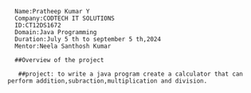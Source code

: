       Name:Pratheep Kumar Y
      Company:CODTECH IT SOLUTIONS
      ID:CT12DS1672
      Domain:Java Programming
      Duration:July 5 th to september 5 th,2024      
      Mentor:Neela Santhosh Kumar

      ##Overview of the project

       ##project: to write a java program create a calculator that can perform addition,subraction,multiplication and division.
